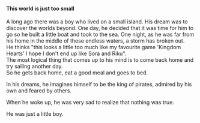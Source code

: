 #### This world is just too small

A long ago there was a boy who lived on a small island. His dream was to discover the worlds beyond. 
One day, he decided that it was time for him to go so he built a little boat and took to the sea.
One night, as he was far from his home in the middle of these endless waters, a storm has broken out.
</br>
He thinks "this looks a little too much like my favourite game 'Kingdom Hearts' I hope I don't end up like Sora and Riku".
</br>
The most logical thing that comes up to his mind is to come back home and try sailing another day.
</br>
So he gets back home, eat a good meal and goes to bed.

In his dreams, he imagines himself to be the king of pirates, admired by his own and feared by others. 

When he woke up, he was very sad to realize that nothing was true.

He was just a little boy.
